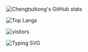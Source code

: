 ![Chengtszkong's GitHub stats](https://github-readme-stats.vercel.app/api?username=Chengtszkong)

![Top Langs](https://github-readme-stats.vercel.app/api/top-langs/?username=Chengtszkong)

![visitors](https://visitor-badge.glitch.me/badge?page_id=page.id&left_color=green&right_color=red)

![Typing SVG](https://readme-typing-svg.demolab.com/?lines=First+line+of+text;Second+line+of+text)
